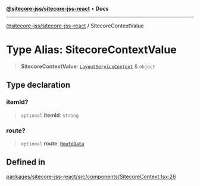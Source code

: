 [**@sitecore-jss/sitecore-jss-react**](../README.md) • **Docs**

***

[@sitecore-jss/sitecore-jss-react](../README.md) / SitecoreContextValue

# Type Alias: SitecoreContextValue

> **SitecoreContextValue**: [`LayoutServiceContext`](../interfaces/LayoutServiceContext.md) & `object`

## Type declaration

### itemId?

> `optional` **itemId**: `string`

### route?

> `optional` **route**: [`RouteData`](../interfaces/RouteData.md)

## Defined in

[packages/sitecore-jss-react/src/components/SitecoreContext.tsx:26](https://github.com/Sitecore/xmc-jss-dev/blob/6bb35d1fb67e125ec198f967a41cfdefc0c0a459/packages/sitecore-jss-react/src/components/SitecoreContext.tsx#L26)
